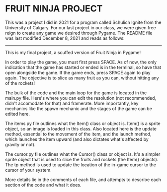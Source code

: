 # FRUIT NINJA PROJECT

This was a project I did in 2021 for a program called Schulich Ignite from the University of Calgary. For our last project in our class, we were given free reign to create any game we desired through Pygame. The README file was last modified December 8, 2021 and reads as follows:

-----------------------------------------------------------------------------------------------

This is my final project, a scuffed version of Fruit Ninja in Pygame!

In order to play the game, you must first press SPACE. As of now, the only indication that the game has started or ended is in the terminal, so have that open alongside the game. If the game ends, press SPACE again to play again. The objective is to slice as many fruit as you can, without hitting any of the rockets!

The bulk of the code and the main loop for the game is located in the main.py file. Here's where you can edit the resolution (not recommended, didn't accomodate for that) and framerate. More importantly, key mechanics like the spawn mechanic and the stages of the game can be edited here.

The items.py file outlines what the Item() class or object is. Item() is a sprite object, so an image is loaded in this class. Also located here is the update method, essential to the movement of the item, and the launch method, which launches the item upward (and also dictates what's affected by gravity or not).

The cursor.py file outlines what the Cursor() class or object is. It's a simpler sprite object that is used to slice the fruits and rockets (the Item() objects). The tp method is used to update the location of the in-game cursor to the cursor of your system.

More details lie in the comments of each file, and attempts to describe each section of the code and what it does.